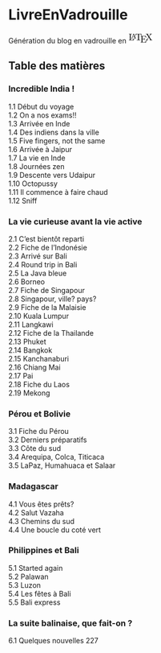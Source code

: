 # LivreEnVadrouille
Génération du blog en vadrouille en ![Latex](latex.png)  

## Table des matières

### Incredible India !

1.1 Début du voyage  
1.2 On a nos exams!!  
1.3 Arrivée en Inde  
1.4 Des indiens dans la ville  
1.5 Five fingers, not the same  
1.6 Arrivée à Jaipur  
1.7 La vie en Inde  
1.8 Journées zen  
1.9 Descente vers Udaipur  
1.10 Octopussy  
1.11 Il commence à faire chaud  
1.12 Sniff  

### La vie curieuse avant la vie active  
2.1 C’est bientôt reparti  
2.2 Fiche de l’Indonésie  
2.3 Arrivé sur Bali  
2.4 Round trip in Bali  
2.5 La Java bleue  
2.6 Borneo  
2.7 Fiche de Singapour  
2.8 Singapour, ville? pays?  
2.9 Fiche de la Malaisie  
2.10 Kuala Lumpur  
2.11 Langkawi  
2.12 Fiche de la Thailande  
2.13 Phuket  
2.14 Bangkok  
2.15 Kanchanaburi  
2.16 Chiang Mai  
2.17 Pai                          
2.18 Fiche du Laos  
2.19 Mekong  

### Pérou et Bolivie  
3.1 Fiche du Pérou  
3.2 Derniers préparatifs  
3.3 Côte du sud  
3.4 Arequipa, Colca, Titicaca  
3.5 LaPaz, Humahuaca et Salaar  

### Madagascar  
4.1 Vous êtes prêts?  
4.2 Salut Vazaha  
4.3 Chemins du sud  
4.4 Une boucle du coté vert  

### Philippines et Bali  
5.1 Started again  
5.2 Palawan  
5.3 Luzon  
5.4 Les fêtes à Bali  
5.5 Bali express  

### La suite balinaise, que fait-on ?  
6.1 Quelques nouvelles  227
